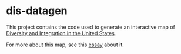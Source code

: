 # dis-datagen

This project contains the code used to generate
an interactive map of [Diversity and Integration
in the United States](http://di-map.datapinions.com/).

For more about this map, see this 
[essay](https://datapinions.com/diversity-and-integration-in-america-an-interactive-visualization/)
about it.
